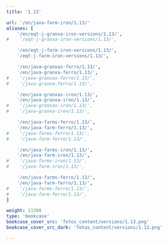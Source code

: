 ```yaml
---
title: '1.13'

url: '/en/java-farm-iron/1.13/'
aliases: [
    '/en/eqt-j-granxa-iron-versions/1.13/',
#    '/eqt-j-granxa-iron-versions/1.13/',

    '/en/eqt-j-farm-iron-versions/1.13/',
    '/eqt-j-farm-iron-versions/1.13/',

    '/en/java-granxas-ferro/1.13/',
    '/en/java-granxa-ferro/1.13/',
#    '/java-granxas-ferro/1.13/',
#    '/java-granxa-ferro/1.13/',

    '/en/java-granxas-iron/1.13/',
    '/en/java-granxa-iron/1.13/',
#    '/java-granxas-iron/1.13/',
#    '/java-granxa-iron/1.13/',

    '/en/java-farms-ferro/1.13/',
    '/en/java-farm-ferro/1.13/',
#    '/java-farms-ferro/1.13/',
#    '/java-farm-ferro/1.13/',

    '/en/java-farms-iron/1.13/',
    '/en/java-farm-iron/1.13/',
#    '/java-farms-iron/1.13/',
#    '/java-farm-iron/1.13/',

    '/en/java-farms-ferro/1.13/',
    '/en/java-farm-ferro/1.13/',
#    '/java-farms-ferro/1.13/',
#    '/java-farm-ferro/1.13/',
]

weight: 11300
type: 'bookcase'
bookcase_cover_src: 'fotos_content/versions/1.13.png'
bookcase_cover_src_dark: 'fotos_content/versions/1.13.png'

---
```

